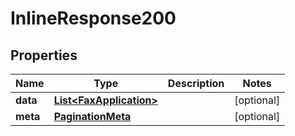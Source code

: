 

# InlineResponse200

## Properties

Name | Type | Description | Notes
------------ | ------------- | ------------- | -------------
**data** | [**List&lt;FaxApplication&gt;**](FaxApplication.md) |  |  [optional]
**meta** | [**PaginationMeta**](PaginationMeta.md) |  |  [optional]



